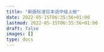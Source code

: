 ```yaml
---
title: "新版标准日本语中级上册"
date: 2022-05-15T06:35:56+01:00
lastmod: 2022-05-15T06:35:56+01:00
draft: false
images: []
type: docs
---
```

